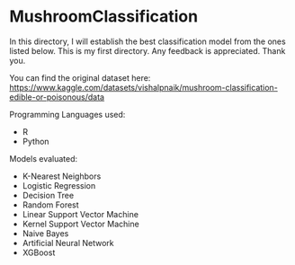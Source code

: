 # MushroomClassification

In this directory, I will establish the best classification model from the ones listed below. This is my first directory. Any feedback is appreciated. Thank you.

You can find the original dataset here: https://www.kaggle.com/datasets/vishalpnaik/mushroom-classification-edible-or-poisonous/data

Programming Languages used:
- R
- Python

Models evaluated:
- K-Nearest Neighbors
- Logistic Regression
- Decision Tree
- Random Forest
- Linear Support Vector Machine
- Kernel Support Vector Machine
- Naive Bayes
- Artificial Neural Network
- XGBoost
